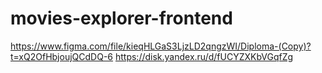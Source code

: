 # movies-explorer-frontend

https://www.figma.com/file/kieqHLGaS3LjzLD2qngzWI/Diploma-(Copy)?t=xQ2OfHbjoujQCdDQ-6
https://disk.yandex.ru/d/fUCYZXKbVGqfZg
